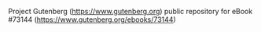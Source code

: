 Project Gutenberg (https://www.gutenberg.org) public repository
for eBook #73144 (https://www.gutenberg.org/ebooks/73144)
